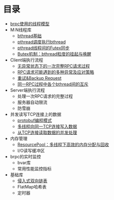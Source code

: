 # 目录
* [brpc使用的线程模型](docs/thread_model.md)
* M:N线程库
  * [bthread基础](docs/bthread_basis.md)
  * [pthread调度执行bthread](docs/bthread_schedule.md)
  * [pthread线程间的Futex同步](docs/futex.md)
  * [Butex机制：bthread粒度的挂起与唤醒](docs/butex.md)
* Client端执行流程
  * [无异常状态下的一次完整RPC请求过程](docs/client_rpc_normal.md)
  * [RPC请求可能遇到的多种异常及应对策略](docs/client_rpc_exception.md)
  * [重试&Backup Request](docs/client_retry.md)
  * [同一RPC过程中各个bthread间的互斥](docs/client_bthread_sync.md)
* Server端执行流程
  * 处理一次RPC请求的完整过程
  * 服务器自动限流
  * 防雪崩
* 并发读写TCP连接上的数据
  * [protobuf编程模式](docs/io_protobuf.md)
  * [多线程向同一TCP连接写入数据](docs/io_write.md)
  * [从TCP连接读取数据的并发处理](docs/io_read.md)
* 内存管理
  * [ResourcePool：多线程下高效的内存分配与回收](docs/resource_pool.md)
  * I/O读写缓冲区
* brpc的实时监控
  * bvar库
  * 常用性能监控指标
* 基础库
  * [侵入式双向链表](docs/linkedlist.md)
  * FlatMap哈希表
  * 定时器

